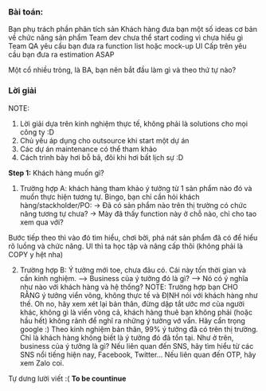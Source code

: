 ### **Bài toán:**
Bạn phụ trách phần phân tích sản
Khách hàng đưa bạn một số ideas cơ bản về chức năng sản phẩm
Team dev chưa thể start coding vì chưa hiểu gì
Team QA yêu cầu bạn đưa ra function list hoặc mock-up UI
Cấp trên yêu cầu bạn đưa ra estimation ASAP

Một cổ nhiều tròng, là BA, bạn nên bắt đầu làm gì và theo thứ tự nào?

### **Lời giải**

NOTE: 
1. Lời giải dựa trên kinh nghiệm thực tế, không phải là solutions cho mọi công ty :D
2. Chủ yếu áp dụng cho outsource khi start một dự án
3. Các dự án maintenance có thể tham khảo
4. Cách trình bày hơi bỗ bã, đôi khi hơi bất lịch sự :D

**Step 1:**
Khách hàng muốn gì?
1. Trường hợp A: khách hàng tham khảo ý tưởng từ 1 sản phẩm nào đó và muốn thực hiện tương tự. Bingo, bạn chỉ cần hỏi khách hàng/stackholder/PO:
-> Đã có sản phẩm nào trên thị trường có chức năng tương tự chưa?
-> Mày đã thấy function này ở chỗ nào, chỉ cho tao xem qua với?

Bước tiếp theo thì vào đó tìm hiểu, chơi bời, phá nát sản phẩm đã có để hiểu rõ luồng và chức năng. UI thì ta học tập và nâng cấp thôi (không phải là COPY y hệt nha)

2. Trường hợp B: Ý tưởng mới toe, chưa đâu có. Cái này tốn thời gian và cần kinh nghiệm.
--> Business của ý tưởng đó là gì?
--> Nó có ý nghĩa như nào với khách hàng và hệ thống?
NOTE: Trường hợp bạn CHO RẰNG ý tưởng viển vông, không thực tế và ĐỊNH nói với khách hàng như thế. Oh no, hãy xem xét lại bản thân, đừng dập tắt ước mơ của người khác, không gì là viển vông cả, khách hàng thuê bạn không phải (hoặc hầu hết) không rảnh để nghĩ ra những ý tưởng vớ vẩn. Hãy cẩn trọng google :)
Theo kinh nghiệm bản thân, 99% ý tưởng đã có trên thị trường. Chỉ là khách hàng không biết là ý tưởng đó đã tồn tại.
Như ở trên, business của ý tưởng là gì?
Nếu liên quan đến SNS, hãy tìm hiểu từ các SNS nổi tiếng hiện nay, Facebook, Twitter...
Nếu liên quan đến OTP, hãy xem Zalo coi.

Tự dưng lười viết :(
__To be countinue__